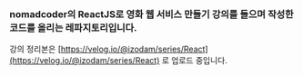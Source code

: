### nomadcoder의 ReactJS로 영화 웹 서비스 만들기 강의를 들으며 작성한 코드를 올리는 레파지토리입니다.

강의 정리본은 [https://velog.io/@izodam/series/React](https://velog.io/@izodam/series/React) 로 업로드 중입니다.

